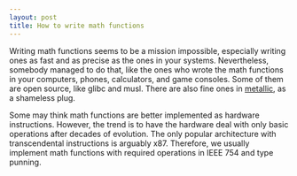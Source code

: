 ```yaml
---
layout: post
title: How to write math functions
---
```

Writing math functions seems to be a mission impossible, especially writing
ones as fast and as precise as the ones in your systems.  Nevertheless,
somebody managed to do that, like the ones who wrote the math functions in your
computers, phones, calculators, and game consoles.  Some of them are open
source, like glibc and musl.  There are also fine ones in [metallic][metallic],
as a shameless plug.

[metallic]: https://github.com/jdh8/metallic

Some may think math functions are better implemented as hardware instructions.
However, the trend is to have the hardware deal with only basic operations
after decades of evolution.  The only popular architecture with transcendental
instructions is arguably x87.  Therefore, we usually implement math functions
with required operations in IEEE 754 and type punning.
